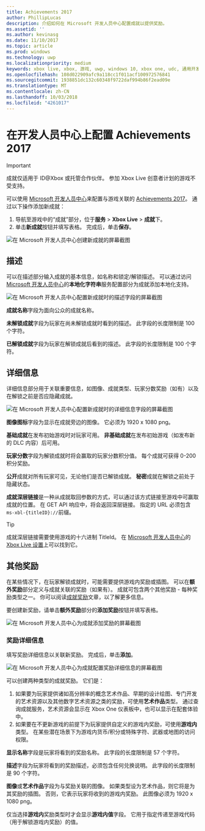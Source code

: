 ```yaml
---
title: Achievements 2017
author: PhillipLucas
description: 介绍如何在 Microsoft 开发人员中心配置成就以提供奖励。
ms.assetid: ''
ms.author: kevinasg
ms.date: 11/10/2017
ms.topic: article
ms.prod: windows
ms.technology: uwp
ms.localizationpriority: medium
keywords: xbox live, xbox, 游戏, uwp, windows 10, xbox one, udc, 通用开发人员中心
ms.openlocfilehash: 108d022909afc9a118cc1f011acf100972576841
ms.sourcegitcommit: 1938851dc132c60348f9722daf994b86f2ead09e
ms.translationtype: MT
ms.contentlocale: zh-CN
ms.lasthandoff: 10/03/2018
ms.locfileid: "4261017"
---
```

# <a name="configure-achievements-2017-on-dev-center"></a>在开发人员中心上配置 Achievements 2017

> [!IMPORTANT]
> 成就仅适用于 ID@Xbox 或托管合作伙伴。 参加 Xbox Live 创意者计划的游戏不受支持。

可以使用 [Microsoft 开发人员中心](https://developer.microsoft.com/dashboard)来配置与游戏关联的 [Achievements 2017](../../achievements-2017/simplified-achievements.md)。 通过以下操作添加新成就：

1. 导航至游戏中的“成就”部分，位于**服务** > **Xbox Live** > **成就**下。
2. 单击**新成就**按钮并填写表格。  完成后，单击**保存**。

![在 Microsoft 开发人员中心创建新成就的屏幕截图](../../images/dev-center/achievements-1.png)

## <a name="description"></a>描述
可以在描述部分输入成就的基本信息，如名称和锁定/解锁描述。 可以通过访问 [Microsoft 开发人员中心](https://developer.microsoft.com/dashboard)的**本地化字符串**服务配置部分为成就添加本地化支持。

![在 Microsoft 开发人员中心配置新成就时的描述字段的屏幕截图](../../images/dev-center/achievements-2.png)

**成就名称**字段为面向公众的成就名称。

**未解锁成就**字段为玩家在尚未解锁成就时看到的描述。 此字段的长度限制是 100 个字符。

**已解锁成就**字段为玩家在解锁成就后看到的描述。 此字段的长度限制是 100 个字符。

## <a name="details"></a>详细信息
详细信息部分用于关联重要信息，如图像、成就类型、玩家分数奖励（如有）以及在解锁之前是否应隐藏成就。

![在 Microsoft 开发人员中心配置新成就时的详细信息字段的屏幕截图](../../images/dev-center/achievements-3.png)

**图像图标**字段为显示在成就旁边的图像。 它必须为 1920 x 1080 png。

**基础成就**在发布初始游戏时对玩家可用。 **非基础成就**在发布初始游戏（如发布新的 DLC 内容）后可用。

**玩家分数**字段为解锁成就时将会赢取的玩家分数积分值。 每个成就可获得 0-200 积分奖励。  

**公开**成就对所有玩家可见，无论他们是否已解锁成就。 **秘密**成就在解锁之前处于隐藏状态。

**成就深层链接**是一种从成就取回参数的方式，可以通过该方式链接至游戏中可赢取成就的位置。 在 GET API 响应中，将会返回深层链接。 指定的 URL 必须包含`ms-xbl-{titleID}://`前缀。

> [!TIP]
> 成就深层链接需要使用游戏的十六进制 TitleId。 在 [Microsoft 开发人员中心](https://developer.microsoft.com/dashboard)的 [Xbox Live 设置](xbox-live-setup.md)上可以找到它。

## <a name="additional-rewards"></a>其他奖励
在某些情况下，在玩家解锁成就时，可能需要提供游戏内奖励或插图。 可以在**额外奖励**部分定义与成就关联的奖励（如果有）。 成就可包含两个其他奖励 - 每种奖励类型之一。 你可以阅读[成就奖励](../../achievements-2017/achievement-rewards.md)文章，以了解更多信息。

要创建新奖励，请单击**额外奖励**部分的**添加奖励**按钮并填写表格。

![在 Microsoft 开发人员中心为成就添加奖励的屏幕截图](../../images/dev-center/achievements-4.png)

### <a name="reward-details"></a>奖励详细信息
填写奖励详细信息以关联新奖励。 完成后，单击**添加**。

![在 Microsoft 开发人员中心为成就配置奖励详细信息的屏幕截图](../../images/dev-center/achievements-5.png)

可以创建两种类型的成就奖励。 它们是：

1. 如果要为玩家提供诸如高分辨率的概念艺术作品、早期的设计绘图、专门开发的艺术资源以及其他数字艺术资源之类的奖励，可使用**艺术作品**类型。 通过查询成就服务，艺术资源会显示在 Xbox One 仪表板中，也可以显示在配套体验中。
2. 如果要在不更新游戏的前提下为玩家提供自定义的游戏内奖励，可使用**游戏内**类型。 在某些潜在场景下为游戏内货币/积分或特殊字符、武器或地图的访问权限。

**显示名称**字段是玩家将看到的奖励名称。 此字段的长度限制是 57 个字符。

**描述**字段为玩家将看到的奖励描述，必须包含任何兑换说明。 此字段的长度限制是 90 个字符。

**图像**或**艺术作品**字段为与奖励关联的图像。 如果类型设为艺术作品，则它将是为其奖励的插图。 否则，它表示玩家将收到的游戏内奖励。 此图像必须为 1920 x 1080 png。

仅当选择**游戏内**奖励类型时才会显示**游戏内值**字段。 它用于指定传递至游戏代码（用于解锁游戏内奖励）的值。
